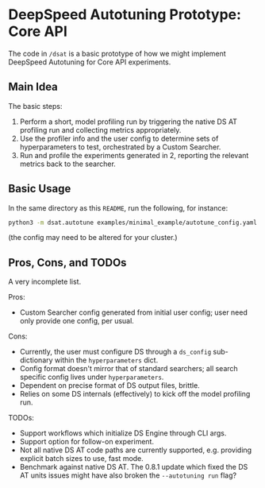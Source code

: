 # DeepSpeed Autotuning Prototype: Core API

The code in `/dsat` is a basic prototype of how we might implement DeepSpeed Autotuning for Core API experiments.

## Main Idea

The basic steps:

1. Perform a short, model profiling run by triggering the native DS AT profiling run and collecting
   metrics appropriately.
2. Use the profiler info and the user config to determine sets of hyperparameters to test, orchestrated by a Custom Searcher.
3. Run and profile the experiments generated in 2, reporting the relevant metrics back to the searcher.

## Basic Usage

In the same directory as this `README`, run the following, for instance:

```bash
python3 -m dsat.autotune examples/minimal_example/autotune_config.yaml examples/minimal_example
```

(the config may need to be altered for your cluster.)

## Pros, Cons, and TODOs

A very incomplete list.

Pros:

- Custom Searcher config generated from initial user config; user need only provide one config, per usual.

Cons:

- Currently, the user must configure DS through a `ds_config` sub-dictionary within the `hyperparameters` dict.
- Config format doesn't mirror that of standard searchers; all search specific config lives under `hyperparameters`.
- Dependent on precise format of DS output files, brittle.
- Relies on some DS internals (effectively) to kick off the model profiling run.

TODOs:

- Support workflows which initialize DS Engine through CLI args.
- Support option for follow-on experiment.
- Not all native DS AT code paths are currently supported, e.g. providing explicit batch sizes to use,
  fast mode.
- Benchmark against native DS AT. The 0.8.1 update which fixed the DS AT units issues might have also
broken the `--autotuning run` flag?
